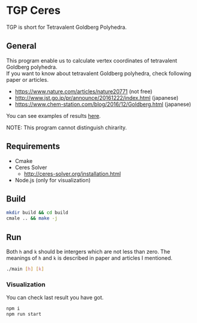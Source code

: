 # TGP Ceres

TGP is short for Tetravalent Goldberg Polyhedra.

## General

This program enable us to calculate vertex coordinates of tetravalent Goldberg polyhedra.  
If you want to know about tetravalent Goldberg polyhedra, check following paper or articles.
- https://www.nature.com/articles/nature20771 (not free)
- http://www.jst.go.jp/pr/announce/20161222/index.html (japanese)
- https://www.chem-station.com/blog/2016/12/Goldberg.html (japanese)

You can see examples of results [here](https://eduidl.github.io/polyhedron/).

NOTE: This program cannot distinguish chirarity.  

## Requirements

- Cmake
- Ceres Solver
  - http://ceres-solver.org/installation.html
- Node.js (only for visualization)

## Build

```sh
mkdir build && cd build
cmale .. && make -j
```

## Run

Both `h` and `k` should be intergers which are not less than zero. The meanings of `h` and `k` is described in paper and articles I mentioned.

```sh
./main [h] [k]
```

### Visualization

You can check last result you have got.

```sh
npm i
npm run start
```
